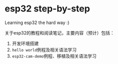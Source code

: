 # esp32 step-by-step

Learning esp32 the hard way :)

关于esp32的教程和阅读笔记，主要内容（预计）包括：

 1. 开发环境搭建
 2. `hello world`例程及相关语法学习
 3. `esp32-cam-demo`例程、移植及相关语法学习
